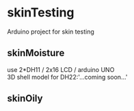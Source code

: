 # skinTesting
Arduino project for skin testing

## skinMoisture
use 2*DH11 / 2x16 LCD / arduino UNO  
3D shell model for DH22:'...coming soon...'  

## skinOily
